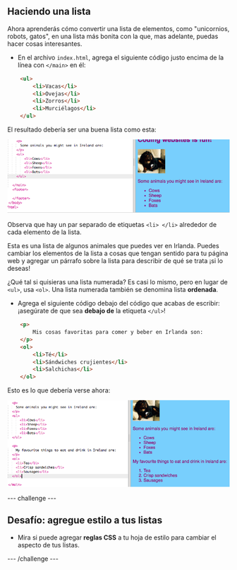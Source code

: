 ## Haciendo una lista

Ahora aprenderás cómo convertir una lista de elementos, como "unicornios, robots, gatos", en una lista más bonita con la que, mas adelante, puedas hacer cosas interesantes.

- En el archivo `index.html`, agrega el siguiente código justo encima de la línea con `</main>` en él:

```html
    <ul>
        <li>Vacas</li>
        <li>Ovejas</li>
        <li>Zorros</li>
        <li>Murciélagos</li>
    </ul>
```

El resultado debería ser una buena lista como esta:

![Lista desordenada](images/egUnorderedList.png)

Observa que hay un par separado de etiquetas `<li> </li>` alrededor de cada elemento de la lista.

Esta es una lista de algunos animales que puedes ver en Irlanda. Puedes cambiar los elementos de la lista a cosas que tengan sentido para tu página web y agregar un párrafo sobre la lista para describir de qué se trata ¡si lo deseas!

¿Qué tal si quisieras una lista numerada? Es casi lo mismo, pero en lugar de `<ul>`, usa `<ol>`. Una lista numerada también se denomina lista **ordenada**.

- Agrega el siguiente código debajo del código que acabas de escribir: ¡asegúrate de que sea **debajo de** la etiqueta `</ul>`!

```html
    <p>
        Mis cosas favoritas para comer y beber en Irlanda son:
    </p>
    <ol>
        <li>Té</li>
        <li>Sándwiches crujientes</li>
        <li>Salchichas</li>
    </ol>
```

Esto es lo que debería verse ahora:

![Lista ordenada](images/egOrderedList.png)

\--- challenge \---

## Desafío: agregue estilo a tus listas

- Mira si puede agregar **reglas CSS** a tu hoja de estilo para cambiar el aspecto de tus listas.

\--- /challenge \---